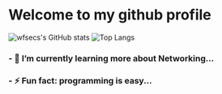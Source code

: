 # Welcome to my github profile

![wfsecs's GitHub stats](https://github-readme-stats-git-masterrstaa-rickstaa.vercel.app/api?username=wfsec&&show_icons=true&theme=dark)
![Top Langs](https://github-readme-stats-git-masterrstaa-rickstaa.vercel.app/api/top-langs/?username=wfsecs&layout=compact&theme=dark)

### - 🌱 I’m currently learning more about Networking...
### - ⚡ Fun fact: programming is easy...


